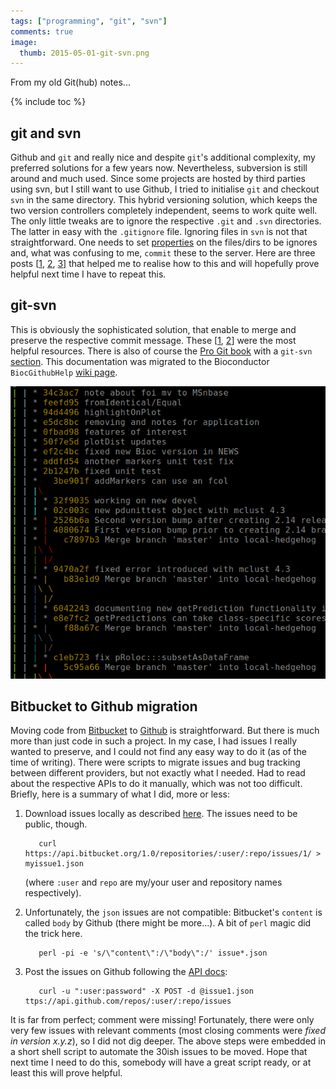```yaml
---
tags: ["programming", "git", "svn"]
comments: true
image:
  thumb: 2015-05-01-git-svn.png
---
```


From my old Git(hub) notes...

<!--more-->

{% include toc %}

## git and svn

Github and `git` and really nice and despite `git`'s additional
complexity, my preferred solutions for a few years now. Nevertheless,
subversion is still around and much used. Since some projects are
hosted by third parties using svn, but I still want to use Github, I
tried to initialise `git` and checkout `svn` in the same
directory. This hybrid versioning solution, which keeps the two
version controllers completely independent, seems to work quite
well. The only little tweaks are to ignore the respective `.git` and
`.svn` directories. The latter in easy with the `.gitignore`
file. Ignoring files in `svn` is not that straightforward. One needs
to set [properties](http://svnbook.red-bean.com/en/1.1/ch07s02.html)
on the files/dirs to be ignores and, what was confusing to me,
`commit` these to the server. Here are three posts
[[1](http://stackoverflow.com/questions/116074/how-to-ignore-a-directory-with-svn),
[2](http://blog.bogojoker.com/2008/07/command-line-svnignore-a-file/),
[3](http://www.math-linux.com/spip.php?article110)] that helped me to
realise how to this and will hopefully prove helpful next time I have
to repeat this.

## git-svn

This is obviously the sophisticated solution, that enable to merge and
preserve the respective commit message. These
[[1](http://ivanz.com/2009/01/15/selective-import-of-svn-branches-into-a-gitgit-svn-repository/),
[2](http://stackoverflow.com/questions/296975/how-do-i-tell-git-svn-about-a-remote-branch-created-after-i-fetched-the-repo)]
were the most helpful resources. There is also of course the
[Pro Git book](http://git-scm.com/book) with a `git-svn`
[section](http://git-scm.com/book/ch8-1.html). This documentation was
migrated to the Bioconductor `BiocGithubHelp`
[wiki page](https://github.com/Bioconductor/BiocGithubHelp/wiki/Managing-your-Bioc-code-on-hedgehog-and-github).

![git-svn lola](/images/2015-05-01-git-svn.png)

## Bitbucket to Github migration

Moving code from [Bitbucket](https://bitbucket.org/lgatto) to
[Github](https://github.com/lgatto) is straightforward. But there is
much more than just code in such a project. In my case, I had issues I
really wanted to preserve, and I could not find any easy way to do it
(as of the time of writing). There were scripts to migrate issues and
bug tracking between different providers, but not exactly what I
needed. Had to read about the respective APIs to do it manually, which
was not too difficult. Briefly, here is a summary of what I did, more
or less:

1. Download issues locally as described
   [here](https://confluence.atlassian.com/display/BITBUCKET/Issues). The
   issues need to be public, though.

          curl https://api.bitbucket.org/1.0/repositories/:user/:repo/issues/1/ > myissue1.json


   (where `:user` and `repo` are my/your user and repository names
   respectively).

2. Unfortunately, the `json` issues are not compatible: Bitbucket's
   `content` is called `body` by Github (there might be more...). A
   bit of `perl` magic did the trick here.

          perl -pi -e 's/\"content\":/\"body\":/' issue*.json

3. Post the issues on Github following the
   [API docs](http://superuser.com/questions/149329/what-is-the-curl-command-line-syntax-to-do-a-post-request):

          curl -u ":user:password" -X POST -d @issue1.json ttps://api.github.com/repos/:user/:repo/issues

It is far from perfect; comment were missing! Fortunately, there were
only very few issues with relevant comments (most closing comments
were _fixed in version x.y.z_), so I did not dig deeper. The above
steps were embedded in a short shell script to automate the 30ish
issues to be moved. Hope that next time I need to do this, somebody
will have a great script ready, or at least this will prove helpful.
